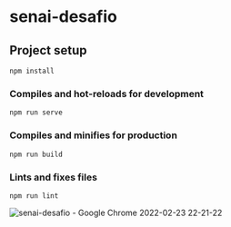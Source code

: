 # senai-desafio

## Project setup
```
npm install
```

### Compiles and hot-reloads for development
```
npm run serve
```

### Compiles and minifies for production
```
npm run build
```

### Lints and fixes files
```
npm run lint
```
![senai-desafio - Google Chrome 2022-02-23 22-21-22](https://user-images.githubusercontent.com/48073374/156908399-f93dee27-223c-47bf-b286-d3c0be551712.gif)
